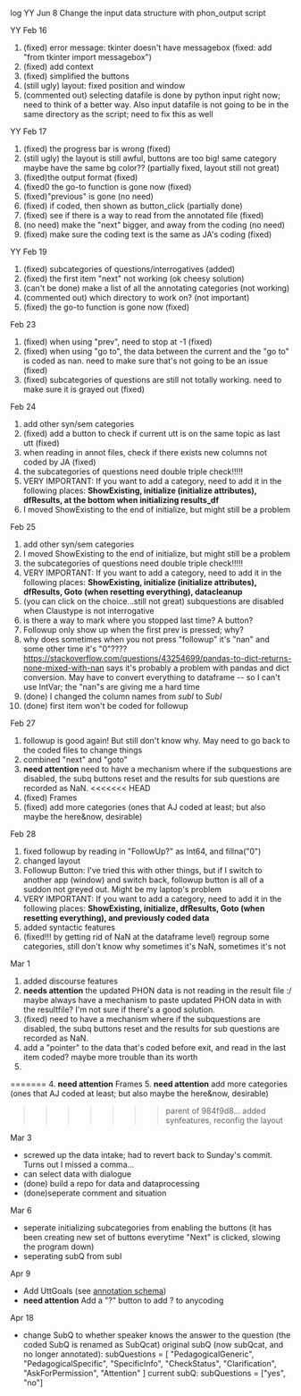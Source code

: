 log
YY Jun 8
Change the input data structure with phon_output script

YY Feb 16
1. (fixed) error message: tkinter doesn't have messagebox
(fixed: add "from tkinter import messagebox")
2. (fixed) add context
3. (fixed) simplified the buttons
4. (still ugly) layout: fixed position and window
5. (commented out) selecting datafile is done by python input right now; need to think of a better way. Also input datafile is not going to be in the same directory as the script; need to fix this as well

YY Feb 17
1. (fixed) the progress bar is wrong (fixed)
2. (still ugly) the layout is still awful, buttons are too big! same category maybe have the same bg color?? (partially fixed, layout still not great)
3. (fixed)the output format (fixed)
4. (fixed0 the go-to function is gone now (fixed)
5. (fixed)"previous" is gone (no need)
6. (fixed) if coded, then shown as button_click (partially done)
6. (fixed) see if there is a way to read from the annotated file (fixed)
7. (no need) make the "next" bigger, and away from the coding (no need)
8. (fixed) make sure the coding text is the same as JA's coding (fixed)


YY Feb 19
1. (fixed) subcategories of questions/interrogatives (added)
2. (fixed) the first item "next" not working (ok cheesy solution)
3. (can't be done) make a list of all the annotating categories (not working)
4. (commented out) which directory to work on? (not important)
5. (fixed) the go-to function is gone now (fixed)

Feb 23
1. (fixed) when using "prev", need to stop at -1 (fixed)
2. (fixed) when using "go to", the data between the current and the "go to" is coded as nan. need to make sure that's not going to be an issue (fixed)
3. (fixed) subcategories of questions are still not totally working. need to make sure it is grayed out (fixed)

Feb 24
1. add other syn/sem categories 
2. (fixed) add a button to check if current utt is on the same topic as last utt (fixed)
3. when reading in annot files, check if there exists new columns not coded by JA (fixed)
4. the subcategories of questions need double triple check!!!!!
5. VERY IMPORTANT: If you want to add a category, need to add it in the following places:
**ShowExisting, initialize (initialize attributes), dfResults, at the bottom when initializing results_df**
6. I moved ShowExisting to the end of initialize, but might still be a problem

Feb 25
1. add other syn/sem categories 
2. I moved ShowExisting to the end of initialize, but might still be a problem
3. the subcategories of questions need double triple check!!!!!
4. VERY IMPORTANT: If you want to add a category, need to add it in the following places:
**ShowExisting, initialize (initialize attributes), dfResults, Goto (when resetting everything), datacleanup**
5. (you can click on the choice...still not great) subquestions are disabled when Claustype is not interrogative 
6. is there a way to mark where you stopped last time? A button?
7. Followup only show up when the first prev is pressed; why?
8. why does sometimes when you not press "followup" it's "nan" and some other time it's "0"???? <https://stackoverflow.com/questions/43254699/pandas-to-dict-returns-none-mixed-with-nan> says it's probably a problem with pandas and dict conversion. May have to convert everything to dataframe
-- so I can't use IntVar; the "nan"s are giving me a hard time
9. (done) I changed the column names from *subI* to *SubI*
10. (done) first item won't be coded for followup

Feb 27
1. followup is good again! But still don't know why. May need to go back to the coded files to change things
2. combined "next" and "goto"
3.  **need attention** need to have a mechanism where if the subquestions are disabled, the subq buttons reset and the results for sub questions are recorded as NaN. 
<<<<<<< HEAD
4. (fixed) Frames
5. (fixed) add more categories (ones that AJ coded at least; but also maybe the here&now, desirable) 

Feb 28
1. fixed followup by reading in "FollowUp?" as Int64, and fillna("0")
2. changed layout
3. Followup Button: I've tried this with other things, but if I switch to another app (window) and switch back, followup button is all of a suddon not greyed out. Might be my laptop's problem
4. VERY IMPORTANT: If you want to add a category, need to add it in the following places:
**ShowExisting, initialize, dfResults, Goto (when resetting everything), and previously coded data**
5. added syntactic features 
6. (fixed!!! by getting rid of NaN at the dataframe level) regroup some categories, still don't know why sometimes it's NaN, sometimes it's not

Mar 1
1. added discourse features
2. **needs attention** the updated PHON data is not reading in the result file :/ maybe always have a mechanism to paste updated PHON data in with the resultfile? I'm not sure if there's a good solution.
3. (fixed) need to have a mechanism where if the subquestions are disabled, the subq buttons reset and the results for sub questions are recorded as NaN.
4. add a "pointer" to the data that's coded before exit, and read in the last item coded? maybe more trouble than its worth
5. 
=======
4. **need attention** Frames
5. **need attention** add more categories (ones that AJ coded at least; but also maybe the here&now, desirable) 

>>>>>>> parent of 984f9d8... added synfeatures, reconfig the layout


Mar 3
- screwed up the data intake; had to revert back to Sunday's commit. Turns out I missed a comma...
- can select data with dialogue
-  (done) build a repo for data and dataprocessing
- (done)seperate comment and situation

Mar 6
- seperate initializing subcategories from enabling the buttons (it has been creating new set of buttons everytime "Next" is clicked, slowing the program down)
- seperating subQ from subI

Apr 9
- Add UttGoals (see [annotation schema](../schema.md))
- **need attention** Add a "?" button to add ? to anycoding

Apr 18
- change SubQ to whether speaker knows the answer to the question (the coded SubQ is renamed as SubQcat)
original subQ (now subQcat, and no longer annotated): 
        subQuestions = [
        "PedagogicalGeneric", 
        "PedagogicalSpecific", 
        "SpecificInfo", 
        "CheckStatus", 
        "Clarification",  
        "AskForPermission", 
        "Attention"
        ]
current subQ:
subQuestions = ["yes", "no"]
